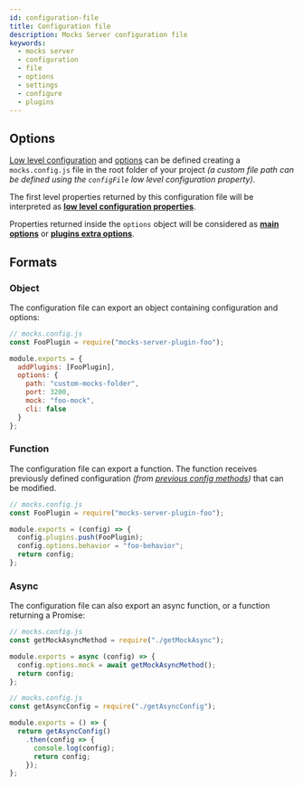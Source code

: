 ```yaml
---
id: configuration-file
title: Configuration file
description: Mocks Server configuration file
keywords:
  - mocks server
  - configuration
  - file
  - options
  - settings
  - configure
  - plugins
---
```


## Options

[Low level configuration](configuration-options.md#low-level-configuration) and [options](configuration-options.md#main-options) can be defined creating a `mocks.config.js` file in the root folder of your project _(a custom file path can be defined using the `configFile` low level configuration property)_.

The first level properties returned by this configuration file will be interpreted as __[low level configuration properties](configuration-options.md#low-level-configuration)__.

Properties returned inside the `options` object will be considered as __[main options](configuration-options.md#main-options)__ or __[plugins extra options](configuration-options.md#plugins-extra-options)__.

## Formats

### Object

The configuration file can export an object containing configuration and options:

```javascript
// mocks.config.js
const FooPlugin = require("mocks-server-plugin-foo");

module.exports = {
  addPlugins: [FooPlugin],
  options: {
    path: "custom-mocks-folder",
    port: 3200,
    mock: "foo-mock",
    cli: false
  }
};
```

### Function

The configuration file can export a function. The function receives previously defined configuration _(from [previous config methods](configuration-options.md))_ that can be modified.

```javascript
// mocks.config.js
const FooPlugin = require("mocks-server-plugin-foo");

module.exports = (config) => {
  config.plugins.push(FooPlugin);
  config.options.behavior = "foo-behavior";
  return config;
};
```

### Async

The configuration file can also export an async function, or a function returning a Promise:

```javascript
// mocks.config.js
const getMockAsyncMethod = require("./getMockAsync");

module.exports = async (config) => {
  config.options.mock = await getMockAsyncMethod();
  return config;
};
```

```javascript
// mocks.config.js
const getAsyncConfig = require("./getAsyncConfig");

module.exports = () => {
  return getAsyncConfig()
    .then(config => {
      console.log(config);
      return config;
    });
};
```

